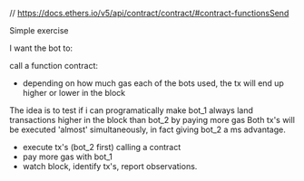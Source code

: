 // https://docs.ethers.io/v5/api/contract/contract/#contract-functionsSend

Simple exercise

I want the bot to:

call a function contract:

- depending on how much gas each of the bots used, the tx will end up higher or lower in the block

The idea is to test if i can programatically make bot_1 always land transactions higher in the block than bot_2 by paying more gas
Both tx's will be executed 'almost' simultaneously, in fact giving bot_2 a ms advantage.

- execute tx's (bot_2 first) calling a contract
- pay more gas with bot_1
- watch block, identify tx's, report observations.
